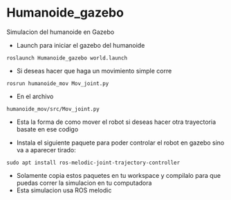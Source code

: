 # Humanoide_gazebo
Simulacion del humanoide en Gazebo

- Launch para iniciar el gazebo del humanoide

```
roslaunch Humanoide_gazebo world.launch
```

- Si deseas hacer que haga un movimiento simple corre 
```
rosrun humanoide_mov Mov_joint.py
```

- En el archivo 
```
humanoide_mov/src/Mov_joint.py
```
- Esta la forma de como mover el robot si deseas hacer otra trayectoria basate en ese codigo

- Instala el siguiente paquete para poder controlar el robot en gazebo sino va a aparecer tirado:
```
sudo apt install ros-melodic-joint-trajectory-controller
```
- Solamente copia estos paquetes en tu workspace y compilalo para que puedas correr la simulacion en tu computadora
- Esta simulacion usa ROS melodic